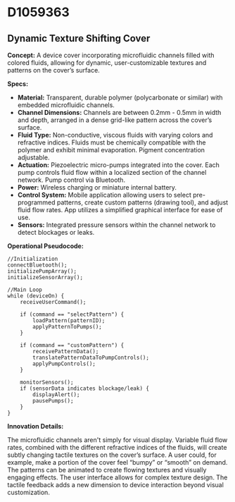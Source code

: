 # D1059363

## Dynamic Texture Shifting Cover

**Concept:** A device cover incorporating microfluidic channels filled with colored fluids, allowing for dynamic, user-customizable textures and patterns on the cover’s surface.

**Specs:**

*   **Material:** Transparent, durable polymer (polycarbonate or similar) with embedded microfluidic channels.
*   **Channel Dimensions:** Channels are between 0.2mm - 0.5mm in width and depth, arranged in a dense grid-like pattern across the cover’s surface.
*   **Fluid Type:** Non-conductive, viscous fluids with varying colors and refractive indices.  Fluids must be chemically compatible with the polymer and exhibit minimal evaporation. Pigment concentration adjustable.
*   **Actuation:** Piezoelectric micro-pumps integrated into the cover. Each pump controls fluid flow within a localized section of the channel network. Pump control via Bluetooth.
*   **Power:** Wireless charging or miniature internal battery.
*   **Control System:**  Mobile application allowing users to select pre-programmed patterns, create custom patterns (drawing tool), and adjust fluid flow rates.  App utilizes a simplified graphical interface for ease of use.
*   **Sensors:** Integrated pressure sensors within the channel network to detect blockages or leaks.

**Operational Pseudocode:**

```
//Initialization
connectBluetooth();
initializePumpArray();
initializeSensorArray();

//Main Loop
while (deviceOn) {
    receiveUserCommand();

    if (command == "selectPattern") {
        loadPattern(patternID);
        applyPatternToPumps();
    }

    if (command == "customPattern") {
        receivePatternData();
        translatePatternDataToPumpControls();
        applyPumpControls();
    }

    monitorSensors();
    if (sensorData indicates blockage/leak) {
        displayAlert();
        pausePumps();
    }
}
```

**Innovation Details:**

The microfluidic channels aren't simply for visual display.  Variable fluid flow rates, combined with the different refractive indices of the fluids, will create subtly changing tactile textures on the cover’s surface.  A user could, for example, make a portion of the cover feel “bumpy” or “smooth” on demand.  The patterns can be animated to create flowing textures and visually engaging effects.  The user interface allows for complex texture design.  The tactile feedback adds a new dimension to device interaction beyond visual customization.